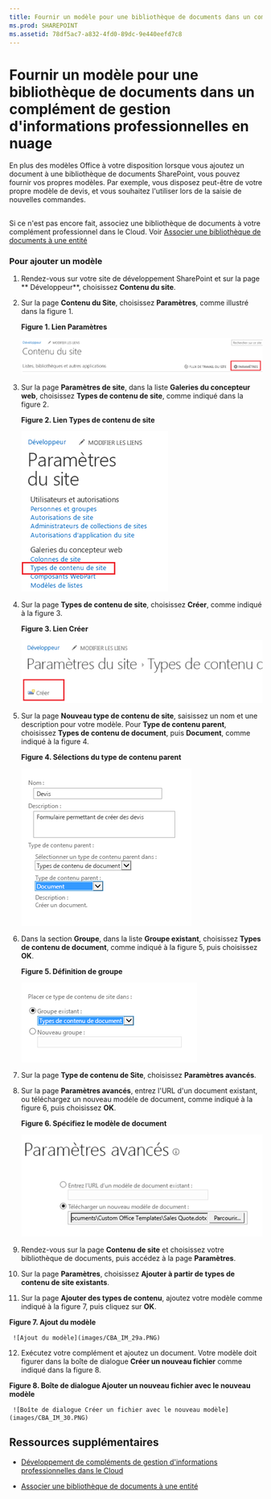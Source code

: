 ```yaml
---
title: Fournir un modèle pour une bibliothèque de documents dans un complément de gestion d'informations professionnelles en nuage
ms.prod: SHAREPOINT
ms.assetid: 78df5ac7-a832-4fd0-89dc-9e440eefd7c8
---
```



# Fournir un modèle pour une bibliothèque de documents dans un complément de gestion d'informations professionnelles en nuage
En plus des modèles Office à votre disposition lorsque vous ajoutez un document à une bibliothèque de documents SharePoint, vous pouvez fournir vos propres modèles. Par exemple, vous disposez peut-être de votre propre modèle de devis, et vous souhaitez l'utiliser lors de la saisie de nouvelles commandes.
## 

Si ce n'est pas encore fait, associez une bibliothèque de documents à votre complément professionnel dans le Cloud. Voir  [Associer une bibliothèque de documents à une entité](associate-a-document-library-with-an-entity.md)
  
    
    

### Pour ajouter un modèle


1. Rendez-vous sur votre site de développement SharePoint et sur la page ** Développeur**, choisissez **Contenu du site**.
    
  
2. Sur la page **Contenu du Site**, choisissez **Paramètres**, comme illustré dans la figure 1.
    
   **Figure 1. Lien Paramètres**

  

     ![Lien Paramètres du site](images/CBA_IM_8b.PNG)
  

  

  
3. Sur la page **Paramètres de site**, dans la liste **Galeries du concepteur web**, choisissez **Types de contenu de site**, comme indiqué dans la figure 2.
    
   **Figure 2. Lien Types de contenu de site**

  

     ![Lien de types de contenu de site](images/CBA_IM_26.PNG)
  

  

  
4. Sur la page **Types de contenu de site**, choisissez **Créer**, comme indiqué à la figure 3.
    
   **Figure 3. Lien Créer**

  

     ![Créer un lien](images/CBA_IM_27.PNG)
  

  

  
5. Sur la page **Nouveau type de contenu de site**, saisissez un nom et une description pour votre modèle. Pour **Type de contenu parent**, choisissez **Types de contenu de document**, puis **Document**, comme indiqué à la figure 4.
    
   **Figure 4. Sélections du type de contenu parent**

  

     ![Sélections de type de contenu parent](images/CBA_IM_28.PNG)
  

  

  
6. Dans la section **Groupe**, dans la liste **Groupe existant**, choisissez **Types de contenu de document**, comme indiqué à la figure 5, puis choisissez **OK**.
    
   **Figure 5. Définition de groupe**

  

     ![Paramètre de groupe](images/CBA_IM_28a.PNG)
  

  

  
7. Sur la page **Type de contenu de Site**, choisissez **Paramètres avancés**.
    
  
8. Sur la page **Paramètres avancés**, entrez l'URL d'un document existant, ou téléchargez un nouveau modéle de document, comme indiqué à la figure 6, puis choisissez **OK**.
    
   **Figure 6. Spécifiez le modèle de document**

  

     ![Indiquer le modèle de document](images/CBA_IM_29.PNG)
  

  

  
9. Rendez-vous sur la page **Contenu de site** et choisissez votre bibliothèque de documents, puis accédez à la page **Paramètres**.
    
  
10. Sur la page **Paramètres**, choisissez **Ajouter à partir de types de contenu de site existants**.
    
  
11. Sur la page **Ajouter des types de contenu**, ajoutez votre modèle comme indiqué à la figure 7, puis cliquez sur **OK**.
    
   **Figure 7. Ajout du modèle**

  

     ![Ajout du modèle](images/CBA_IM_29a.PNG)
  

  

  
12. Exécutez votre complément et ajoutez un document. Votre modèle doit figurer dans la boîte de dialogue **Créer un nouveau fichier** comme indiqué dans la figure 8.
    
   **Figure 8. Boîte de dialogue Ajouter un nouveau fichier avec le nouveau modèle**

  

     ![Boîte de dialogue Créer un fichier avec le nouveau modèle](images/CBA_IM_30.PNG)
  

  

  

## Ressources supplémentaires
<a name="bk_addresources"> </a>


-  [Développement de compléments de gestion d'informations professionnelles dans le Cloud](develop-cloud-business-add-ins.md)
    
  
-  [Associer une bibliothèque de documents à une entité](associate-a-document-library-with-an-entity.md)
    
  

